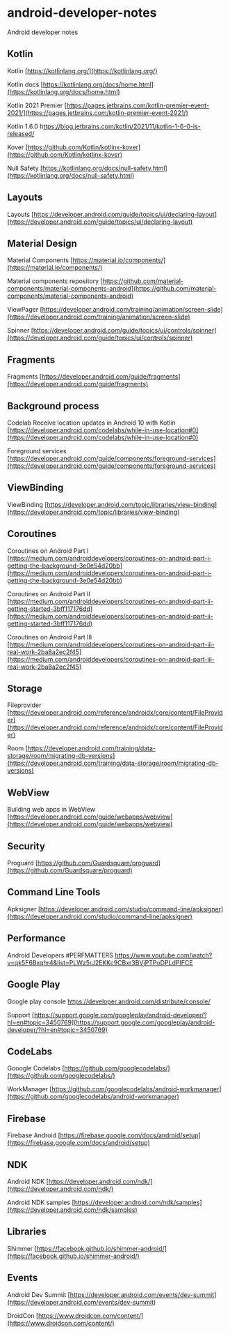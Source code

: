 # android-developer-notes
Android developer notes

## Kotlin

Kotlin [https://kotlinlang.org/](https://kotlinlang.org/)

Kotlin docs [https://kotlinlang.org/docs/home.html](https://kotlinlang.org/docs/home.html)

Kotlin 2021 Premier [https://pages.jetbrains.com/kotlin-premier-event-2021/](https://pages.jetbrains.com/kotlin-premier-event-2021/)

Kotlin 1.6.0 h[ttps://blog.jetbrains.com/kotlin/2021/11/kotlin-1-6-0-is-released/](https://blog.jetbrains.com/kotlin/2021/11/kotlin-1-6-0-is-released/)

Kover [https://github.com/Kotlin/kotlinx-kover](https://github.com/Kotlin/kotlinx-kover)

Null Safety [https://kotlinlang.org/docs/null-safety.html](https://kotlinlang.org/docs/null-safety.html)

## Layouts

Layouts [https://developer.android.com/guide/topics/ui/declaring-layout](https://developer.android.com/guide/topics/ui/declaring-layout)

## Material Design

Material Components [https://material.io/components/](https://material.io/components/)

Material components repository [https://github.com/material-components/material-components-android](https://github.com/material-components/material-components-android)

ViewPager [https://developer.android.com/training/animation/screen-slide](https://developer.android.com/training/animation/screen-slide)

Spinner [https://developer.android.com/guide/topics/ui/controls/spinner](https://developer.android.com/guide/topics/ui/controls/spinner)


## Fragments

Fragments [https://developer.android.com/guide/fragments](https://developer.android.com/guide/fragments)

## Background process

Codelab Receive location updates in Android 10 with Kotlin [https://developer.android.com/codelabs/while-in-use-location#0](https://developer.android.com/codelabs/while-in-use-location#0)

Foreground services [https://developer.android.com/guide/components/foreground-services](https://developer.android.com/guide/components/foreground-services)


## ViewBinding

ViewBinding [https://developer.android.com/topic/libraries/view-binding](https://developer.android.com/topic/libraries/view-binding)

## Coroutines 

Coroutines on Android Part I [https://medium.com/androiddevelopers/coroutines-on-android-part-i-getting-the-background-3e0e54d20bb](https://medium.com/androiddevelopers/coroutines-on-android-part-i-getting-the-background-3e0e54d20bb)

Coroutines on Android Part II [https://medium.com/androiddevelopers/coroutines-on-android-part-ii-getting-started-3bff117176dd](https://medium.com/androiddevelopers/coroutines-on-android-part-ii-getting-started-3bff117176dd)

Coroutines on Android Part III [https://medium.com/androiddevelopers/coroutines-on-android-part-iii-real-work-2ba8a2ec2f45](https://medium.com/androiddevelopers/coroutines-on-android-part-iii-real-work-2ba8a2ec2f45)

## Storage

Fileprovider [https://developer.android.com/reference/androidx/core/content/FileProvider](https://developer.android.com/reference/androidx/core/content/FileProvider)

Room [https://developer.android.com/training/data-storage/room/migrating-db-versions](https://developer.android.com/training/data-storage/room/migrating-db-versions)

## WebView

Building web apps in WebView [https://developer.android.com/guide/webapps/webview](https://developer.android.com/guide/webapps/webview)

## Security

Proguard [https://github.com/Guardsquare/proguard](https://github.com/Guardsquare/proguard)

## Command Line Tools

Apksigner [https://developer.android.com/studio/command-line/apksigner](https://developer.android.com/studio/command-line/apksigner)

## Performance

Android Developers #PERFMATTERS https://www.youtube.com/watch?v=qk5F6Bxqhr4&list=PLWz5rJ2EKKc9CBxr3BVjPTPoDPLdPIFCE

## Google Play

Google play console https://developer.android.com/distribute/console/

Support [https://support.google.com/googleplay/android-developer/?hl=en#topic=3450769](https://support.google.com/googleplay/android-developer/?hl=en#topic=3450769)

## CodeLabs

Gooogle Codelabs [https://github.com/googlecodelabs/](https://github.com/googlecodelabs/)

WorkManager [https://github.com/googlecodelabs/android-workmanager](https://github.com/googlecodelabs/android-workmanager)

## Firebase

Firebase Android [https://firebase.google.com/docs/android/setup](https://firebase.google.com/docs/android/setup)

## NDK 

Android NDK [https://developer.android.com/ndk/](https://developer.android.com/ndk/)

Android NDK samples [https://developer.android.com/ndk/samples](https://developer.android.com/ndk/samples)

## Libraries

Shimmer [https://facebook.github.io/shimmer-android/](https://facebook.github.io/shimmer-android/)


## Events

Android Dev Summit [https://developer.android.com/events/dev-summit](https://developer.android.com/events/dev-summit)

DroidCon [https://www.droidcon.com/content/](https://www.droidcon.com/content/)
